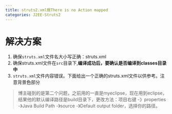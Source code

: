 ```yaml
---
title: struts2.xml报There is no Action mapped
categories: J2EE-Struts2
---
```


# 解决方案
1. 确保`struts.xml`文件名大小写正确：struts.xml
2. 确保struts.xml文件在`src`目录下,**编译成功后，要确认是否编译到classes目录中**
3. `struts.xml`文件内容错误。下面给出一个正确的struts.xml文件以供参考。注意背景色部分

> 博主碰到的是第二个问题，之前用的一直是myeclipse，现在用到eclipse，结果他的默认编译路径是build目录下，更改方法：项目右键 -》properties -》Java Build Path -》source -》Default output folder，选择你的路径。
